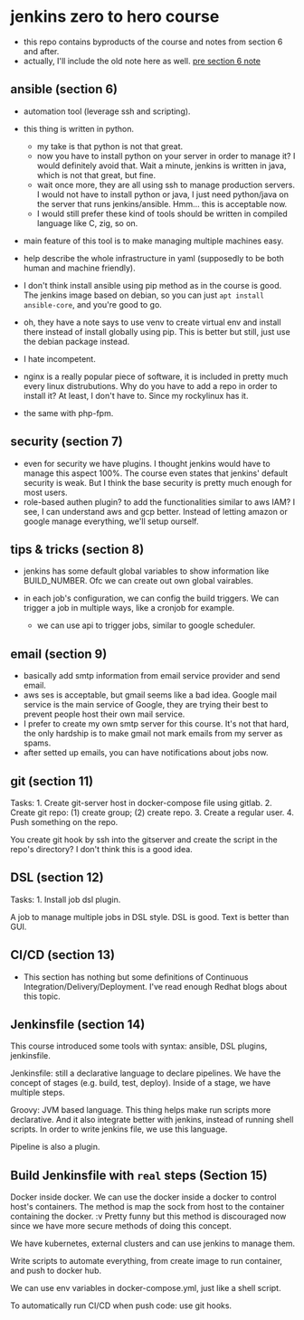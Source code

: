 # jenkins zero to hero course

- this repo contains byproducts of the course and notes from section 6 and
after.
- actually, I'll include the old note here as well. [pre section 6
note](/note_pre_section6.md)

## ansible (section 6)

- automation tool (leverage ssh and scripting).
- this thing is written in python.
  - my take is that python is not that great.
  - now you have to install python on your server in order to manage it? I
  would definitely avoid that. Wait a minute, jenkins is written in java, which
  is not that great, but fine.
  - wait once more, they are all using ssh to manage production servers. I
  would not have to install python or java, I just need python/java on the
  server that runs jenkins/ansible. Hmm… this is acceptable now.
  - I would still prefer these kind of tools should be written in compiled
  language like C, zig, so on.
- main feature of this tool is to make managing multiple machines easy.
- help describe the whole infrastructure in yaml (supposedly to be both human
and machine friendly).

- I don't think install ansible using pip method as in the course is good. The
jenkins image based on debian, so you can just `apt install ansible-core`, and
you're good to go.
- oh, they have a note says to use venv to create virtual env and install there
instead of install globally using pip. This is better but still, just use the
debian package instead.
- I hate incompetent.

- nginx is a really popular piece of software, it is included in pretty much
every linux distrubutions. Why do you have to add a repo in order to install
it? At least, I don't have to. Since my rockylinux has it.
- the same with php-fpm.

## security (section 7)

- even for security we have plugins. I thought jenkins would have to manage
this aspect 100%. The course even states that jenkins' default security is
weak. But I think the base security is pretty much enough for most users.
- role-based authen plugin? to add the functionalities similar to aws IAM? I
see, I can understand aws and gcp better. Instead of letting amazon or google
manage everything, we'll setup ourself.

## tips & tricks (section 8)

- jenkins has some default global variables to show information like
BUILD_NUMBER. Ofc we can create out own global vairables.

- in each job's configuration, we can config the build triggers. We can trigger
a job in multiple ways, like a cronjob for example.
  - we can use api to trigger jobs, similar to google scheduler.

## email (section 9)

- basically add smtp information from email service provider and send email.
- aws ses is acceptable, but gmail seems like a bad idea. Google mail service
is the main service of Google, they are trying their best to prevent people
host their own mail service.
- I prefer to create my own smtp server for this course. It's not that hard,
the only hardship is to make gmail not mark emails from my server as spams.
- after setted up emails, you can have notifications about jobs now.

## git (section 11)

Tasks:
    1. Create git-server host in docker-compose file using gitlab.
    2. Create git repo: (1) create group; (2) create repo.
    3. Create a regular user.
    4. Push something on the repo.

You create git hook by ssh into the gitserver and create the script in the
repo's directory? I don't think this is a good idea.

## DSL (section 12)

Tasks:
    1. Install job dsl plugin.

A job to manage multiple jobs in DSL style. DSL is good. Text is better than
GUI.

## CI/CD (section 13)

- This section has nothing but some definitions of Continuous
  Integration/Delivery/Deployment. I've read enough Redhat blogs about this
  topic.

## Jenkinsfile (section 14)

This course introduced some tools with syntax: ansible, DSL plugins,
jenkinsfile.

Jenkinsfile: still a declarative language to declare pipelines. We have the
concept of stages (e.g. build, test, deploy). Inside of a stage, we have
multiple steps.

Groovy: JVM based language. This thing helps make run scripts more declarative.
And it also integrate better with jenkins, instead of running shell scripts. In
order to write jenkins file, we use this language.

Pipeline is also a plugin.

## Build Jenkinsfile with `real` steps (Section 15)

Docker inside docker. We can use the docker inside a docker to control host's
containers. The method is map the sock from host to the container containing
the docker. :v Pretty funny but this method is discouraged now since we have
more secure methods of doing this concept.

We have kubernetes, external clusters and can use jenkins to manage them.

Write scripts to automate everything, from create image to run container, and
push to docker hub.

We can use env variables in docker-compose.yml, just like a shell script.

To automatically run CI/CD when push code: use git hooks.
